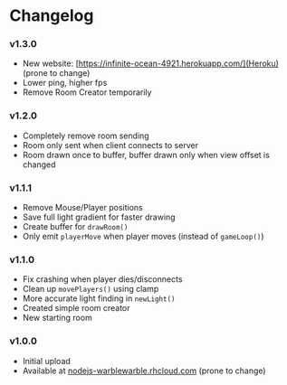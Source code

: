 # Changelog

### v1.3.0
- New website: [https://infinite-ocean-4921.herokuapp.com/](Heroku) (prone to change)
- Lower ping, higher fps
- Remove Room Creator temporarily

### v1.2.0
- Completely remove room sending
- Room only sent when client connects to server
- Room drawn once to buffer, buffer drawn only when view offset is changed

### v1.1.1
- Remove Mouse/Player positions
- Save full light gradient for faster drawing
- Create buffer for `drawRoom()`
- Only emit `playerMove` when player moves (instead of `gameLoop()`)

### v1.1.0
- Fix crashing when player dies/disconnects
- Clean up `movePlayers()` using clamp
- More accurate light finding in `newLight()`
- Created simple room creator
- New starting room

### v1.0.0
- Initial upload
- Available at [nodejs-warblewarble.rhcloud.com](nodejs-warblewarble.rhcloud.com) (prone to change)
